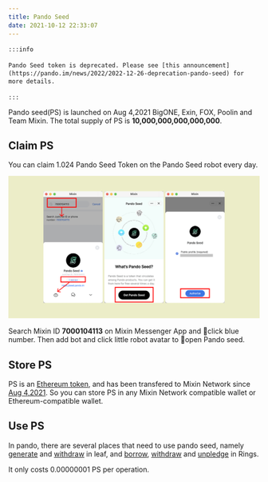 ```yaml
---
title: Pando Seed
date: 2021-10-12 22:33:07
---
```


````mdx-code-block
:::info

Pando Seed token is deprecated. Please see [this announcement](https://pando.im/news/2022/2022-12-26-deprecation-pando-seed) for more details.

:::
````

Pando seed(PS) is launched on Aug 4,2021 BigONE, Exin, FOX, Poolin and Team Mixin. The total supply of PS is  **10,000,000,000,000,000**.

## Claim PS

You can claim 1.024 Pando Seed Token on the Pando Seed robot every day.

![](../assets/pando-seed.png)

Search Mixin ID **7000104113** on Mixin Messenger App and click blue number. Then add bot and click little robot avatar to open Pando seed.

## Store PS

PS is an [Ethereum token](https://etherscan.io/token/0x0e94772146d2e344aa02a976004101bd595c9e66), and has been transfered to Mixin Network since [Aug 4,2021](https://etherscan.io/tx/0x7e179deaf2abd8d3d53e09007791c8e4208932b364f81297c09912e9b750277a). So you can store PS in any Mixin Network compatible wallet or Ethereum-compatible wallet.

## Use PS

In pando, there are several places that need to use pando seed, namely [generate](https://docs.pando.im/docs/leaf/tutorials/generate-more) and [withdraw](https://docs.pando.im/docs/leaf/tutorials/withdraw) in leaf, and [borrow](https://docs.pando.im/docs/rings/tutorials/how-to-borrow), [withdraw](https://docs.pando.im/docs/rings/tutorials/how-to-withdraw) and [unpledge](https://docs.pando.im/docs/rings/tutorials/how-to-unpledge) in Rings.

It only costs 0.00000001 PS per operation.

